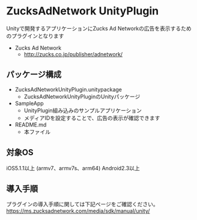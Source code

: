 ZucksAdNetwork UnityPlugin
=========================

Unityで開発するアプリケーションにZucks Ad Networkの広告を表示するためのプラグインとなります

* Zucks Ad Network
  * http://zucks.co.jp/publisher/adnetwork/

## パッケージ構成

* ZucksAdNetworkUnityPlugin.unitypackage
  * ZucksAdNetworkUnityPluginのUnityパッケージ
* SampleApp
  * UnityPlugin組み込みのサンプルアプリケーション
  * メディアIDを設定することで、広告の表示が確認できます
* README.md
  * 本ファイル

## 対象OS

iOS5.1.1以上 (armv7、armv7s、arm64)
Android2.3以上

## 導入手順

プラグインの導入手順に関しては下記ページをご確認ください。
https://ms.zucksadnetwork.com/media/sdk/manual/unity/
